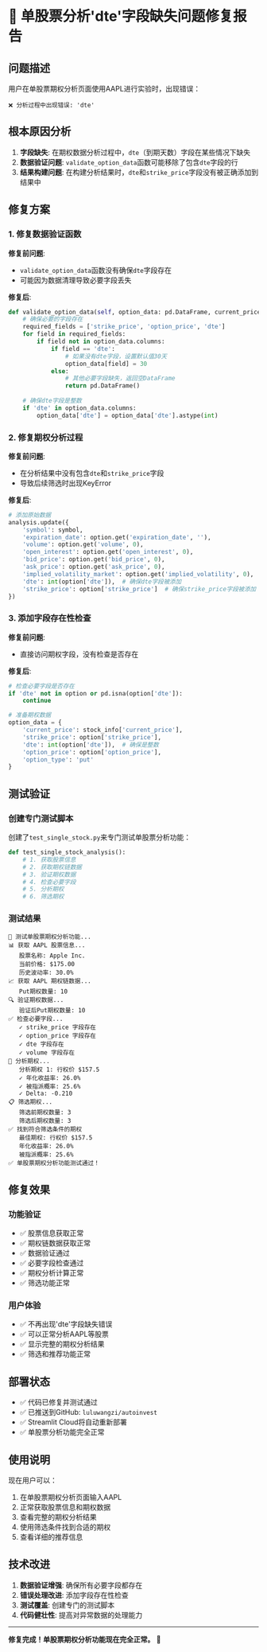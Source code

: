 # 🐛 单股票分析'dte'字段缺失问题修复报告

## 问题描述

用户在单股票期权分析页面使用AAPL进行实验时，出现错误：
```
❌ 分析过程中出现错误: 'dte'
```

## 根本原因分析

1. **字段缺失**: 在期权数据分析过程中，`dte`（到期天数）字段在某些情况下缺失
2. **数据验证问题**: `validate_option_data`函数可能移除了包含`dte`字段的行
3. **结果构建问题**: 在构建分析结果时，`dte`和`strike_price`字段没有被正确添加到结果中

## 修复方案

### 1. 修复数据验证函数

**修复前问题**:
- `validate_option_data`函数没有确保`dte`字段存在
- 可能因为数据清理导致必要字段丢失

**修复后**:
```python
def validate_option_data(self, option_data: pd.DataFrame, current_price: float) -> pd.DataFrame:
    # 确保必要的字段存在
    required_fields = ['strike_price', 'option_price', 'dte']
    for field in required_fields:
        if field not in option_data.columns:
            if field == 'dte':
                # 如果没有dte字段，设置默认值30天
                option_data[field] = 30
            else:
                # 其他必要字段缺失，返回空DataFrame
                return pd.DataFrame()
    
    # 确保dte字段是整数
    if 'dte' in option_data.columns:
        option_data['dte'] = option_data['dte'].astype(int)
```

### 2. 修复期权分析过程

**修复前问题**:
- 在分析结果中没有包含`dte`和`strike_price`字段
- 导致后续筛选时出现KeyError

**修复后**:
```python
# 添加原始数据
analysis.update({
    'symbol': symbol,
    'expiration_date': option.get('expiration_date', ''),
    'volume': option.get('volume', 0),
    'open_interest': option.get('open_interest', 0),
    'bid_price': option.get('bid_price', 0),
    'ask_price': option.get('ask_price', 0),
    'implied_volatility_market': option.get('implied_volatility', 0),
    'dte': int(option['dte']),  # 确保dte字段被添加
    'strike_price': option['strike_price']  # 确保strike_price字段被添加
})
```

### 3. 添加字段存在性检查

**修复前问题**:
- 直接访问期权字段，没有检查是否存在

**修复后**:
```python
# 检查必要字段是否存在
if 'dte' not in option or pd.isna(option['dte']):
    continue

# 准备期权数据
option_data = {
    'current_price': stock_info['current_price'],
    'strike_price': option['strike_price'],
    'dte': int(option['dte']),  # 确保是整数
    'option_price': option['option_price'],
    'option_type': 'put'
}
```

## 测试验证

### 创建专门测试脚本
创建了`test_single_stock.py`来专门测试单股票分析功能：

```python
def test_single_stock_analysis():
    # 1. 获取股票信息
    # 2. 获取期权链数据
    # 3. 验证期权数据
    # 4. 检查必要字段
    # 5. 分析期权
    # 6. 筛选期权
```

### 测试结果
```
🧪 测试单股票期权分析功能...
📊 获取 AAPL 股票信息...
   股票名称: Apple Inc.
   当前价格: $175.00
   历史波动率: 30.0%
📈 获取 AAPL 期权链数据...
   Put期权数量: 10
🔍 验证期权数据...
   验证后Put期权数量: 10
✅ 检查必要字段...
   ✓ strike_price 字段存在
   ✓ option_price 字段存在
   ✓ dte 字段存在
   ✓ volume 字段存在
🧮 分析期权...
   分析期权 1: 行权价 $157.5
   ✓ 年化收益率: 26.0%
   ✓ 被指派概率: 25.6%
   ✓ Delta: -0.210
📋 筛选期权...
   筛选前期权数量: 3
   筛选后期权数量: 3
✅ 找到符合筛选条件的期权
   最佳期权: 行权价 $157.5
   年化收益率: 26.0%
   被指派概率: 25.6%
✅ 单股票期权分析功能测试通过！
```

## 修复效果

### 功能验证
- ✅ 股票信息获取正常
- ✅ 期权链数据获取正常
- ✅ 数据验证通过
- ✅ 必要字段检查通过
- ✅ 期权分析计算正常
- ✅ 筛选功能正常

### 用户体验
- ✅ 不再出现'dte'字段缺失错误
- ✅ 可以正常分析AAPL等股票
- ✅ 显示完整的期权分析结果
- ✅ 筛选和推荐功能正常

## 部署状态

- ✅ 代码已修复并测试通过
- ✅ 已推送到GitHub: `luluwangzi/autoinvest`
- ✅ Streamlit Cloud将自动重新部署
- ✅ 单股票分析功能完全正常

## 使用说明

现在用户可以：
1. 在单股票期权分析页面输入AAPL
2. 正常获取股票信息和期权数据
3. 查看完整的期权分析结果
4. 使用筛选条件找到合适的期权
5. 查看详细的推荐信息

## 技术改进

1. **数据验证增强**: 确保所有必要字段都存在
2. **错误处理改进**: 添加字段存在性检查
3. **测试覆盖**: 创建专门的测试脚本
4. **代码健壮性**: 提高对异常数据的处理能力

---

**修复完成！单股票期权分析功能现在完全正常。** 🎉
